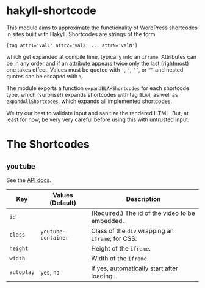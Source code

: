 # hakyll-shortcode

This module aims to approximate the functionality of WordPress shortcodes in sites built with Hakyll. Shortcodes are strings of the form

``[tag attr1='val1' attr2='val2' ... attrN='valN']``

which get expanded at compile time, typically into an ``iframe``. Attributes can be in any order and if an attribute appears twice only the last (rightmost) one takes effect. Values must be quoted with ``'``, ``"``, ``‘’``, or ``“”`` and nested quotes can be escaped with ``\``.

The module exports a function ``expandBLAHShortcodes`` for each shortcode type, which (surprise!) expands shortcodes with tag ``BLAH``, as well as ``expandAllShortcodes``, which expands all implemented shortcodes.

We try our best to validate input and sanitize the rendered HTML. But, at least for now, be very very careful before using this with untrusted input.

# The Shortcodes

## ``youtube``

See the [API docs](https://developers.google.com/youtube/player_parameters).

| Key          | Values (Default)      | Description
| ------------ | --------------------- | -----------
| ``id``       |                       | (Required.) The id of the video to be embedded.
| ``class``    | ``youtube-container`` | Class of the ``div`` wrapping an ``iframe``; for CSS.
| ``height``   |                       | Height of the ``iframe``.
| ``width``    |                       | Width of the ``iframe``.
| ``autoplay`` | ``yes``, ``no``       | If yes, automatically start after loading.
